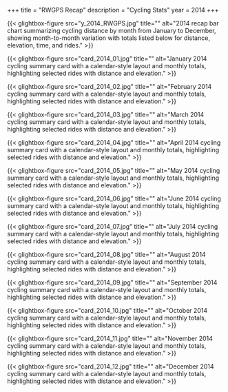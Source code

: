 +++
title = "RWGPS Recap"
description = "Cycling Stats"
year = 2014
+++


<div class="gallery-grid">
  
  {{< glightbox-figure src="y_2014_RWGPS.jpg" title="" alt="2014 recap bar chart summarizing cycling distance by month from January to December, showing month-to-month variation with totals listed below for distance, elevation, time, and rides." >}}
  
  {{< glightbox-figure src="card_2014_01.jpg" title="" alt="January 2014 cycling summary card with a calendar-style layout and monthly totals, highlighting selected rides with distance and elevation." >}}
  
  {{< glightbox-figure src="card_2014_02.jpg" title="" alt="February 2014 cycling summary card with a calendar-style layout and monthly totals, highlighting selected rides with distance and elevation." >}}
  
  {{< glightbox-figure src="card_2014_03.jpg" title="" alt="March 2014 cycling summary card with a calendar-style layout and monthly totals, highlighting selected rides with distance and elevation." >}}
  
  {{< glightbox-figure src="card_2014_04.jpg" title="" alt="April 2014 cycling summary card with a calendar-style layout and monthly totals, highlighting selected rides with distance and elevation." >}}
  
  {{< glightbox-figure src="card_2014_05.jpg" title="" alt="May 2014 cycling summary card with a calendar-style layout and monthly totals, highlighting selected rides with distance and elevation." >}}
  
  {{< glightbox-figure src="card_2014_06.jpg" title="" alt="June 2014 cycling summary card with a calendar-style layout and monthly totals, highlighting selected rides with distance and elevation." >}}
  
  {{< glightbox-figure src="card_2014_07.jpg" title="" alt="July 2014 cycling summary card with a calendar-style layout and monthly totals, highlighting selected rides with distance and elevation." >}}
  
  {{< glightbox-figure src="card_2014_08.jpg" title="" alt="August 2014 cycling summary card with a calendar-style layout and monthly totals, highlighting selected rides with distance and elevation." >}}
  
  {{< glightbox-figure src="card_2014_09.jpg" title="" alt="September 2014 cycling summary card with a calendar-style layout and monthly totals, highlighting selected rides with distance and elevation." >}}
  
  {{< glightbox-figure src="card_2014_10.jpg" title="" alt="October 2014 cycling summary card with a calendar-style layout and monthly totals, highlighting selected rides with distance and elevation." >}}
  
  {{< glightbox-figure src="card_2014_11.jpg" title="" alt="November 2014 cycling summary card with a calendar-style layout and monthly totals, highlighting selected rides with distance and elevation." >}}
  
  {{< glightbox-figure src="card_2014_12.jpg" title="" alt="December 2014 cycling summary card with a calendar-style layout and monthly totals, highlighting selected rides with distance and elevation." >}}
  
</div>
